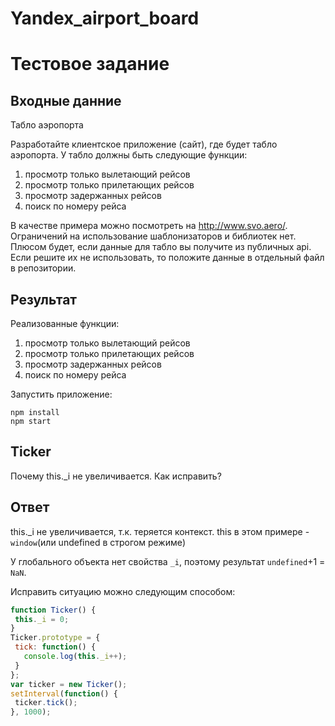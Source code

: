 # Yandex_airport_board

# Тестовое задание

## Входные данние

Табло аэропорта

Разработайте клиентское приложение (сайт), где будет табло аэропорта. У табло должны быть следующие функции:
1. просмотр только вылетающий рейсов
2. просмотр только прилетающих рейсов
3. просмотр задержанных рейсов
4. поиск по номеру рейса

В качестве примера можно посмотреть на http://www.svo.aero/. Ограничений на использование шаблонизаторов и библиотек нет. Плюсом будет, если данные для табло вы получите из публичных api. Если решите их не использовать, то положите данные в отдельный файл в репозитории.

## Результат

Реализованные функции:
1. просмотр только вылетающий рейсов
2. просмотр только прилетающих рейсов
3. просмотр задержанных рейсов
4. поиск по номеру рейса

Запустить приложение:

```
npm install
npm start
```
## Ticker

Почему this.\_i не увеличивается. Как исправить?

## Ответ

this.\_i не увеличивается, т.к. теряется контекст. this в этом примере - `window`(или undefined в строгом режиме)

У глобального объекта нет свойства `_i`, поэтому результат `undefined`+1 = `NaN`.

Исправить ситуацию можно следующим способом:

```javascript
function Ticker() {
 this._i = 0;
}
Ticker.prototype = {
 tick: function() {
   console.log(this._i++);
 }
};
var ticker = new Ticker();
setInterval(function() {
 ticker.tick();
}, 1000);
```
